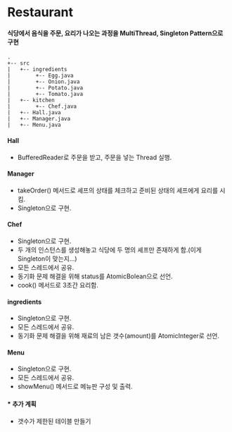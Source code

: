 ﻿# Restaurant
#### 식당에서 음식을 주문, 요리가 나오는 과정을 MultiThread, Singleton Pattern으로 구현

```
.
+-- src
|   +-- ingredients
|   	 +-- Egg.java
|        +-- Onion.java
|   	 +-- Potato.java
|   	 +-- Tomato.java
|   +-- kitchen
|        +-- Chef.java
|   +-- Hall.java
|   +-- Manager.java
|   +-- Menu.java
```



#### Hall

- BufferedReader로 주문을 받고, 주문을 넣는 Thread 실행.

#### Manager

- takeOrder() 메서드로 셰프의 상태를 체크하고 준비된 상태의 셰프에게 요리를 시킴.
- Singleton으로 구현.

#### Chef

- Singleton으로 구현.
- 두 개의 인스턴스를 생성해놓고 식당에 두 명의 셰프만 존재하게 함.(이게 Singleton이 맞는지...)
- 모든 스레드에서 공유.
- 동기화 문제 해결을 위해 status를 AtomicBolean으로 선언.
- cook() 메서드로 3초간 요리함.

#### ingredients

- Singleton으로 구현.
- 모든 스레드에서 공유.
- 동기화 문제 해결을 위해 재료의 남은 갯수(amount)를 AtomicInteger로 선언.

#### Menu

- Singleton으로 구현.
- 모든 스레드에서 공유.
- showMenu() 메서드로 메뉴판 구성 및 출력.



#### * 추가 계획

- 갯수가 제한된 테이블 만들기
